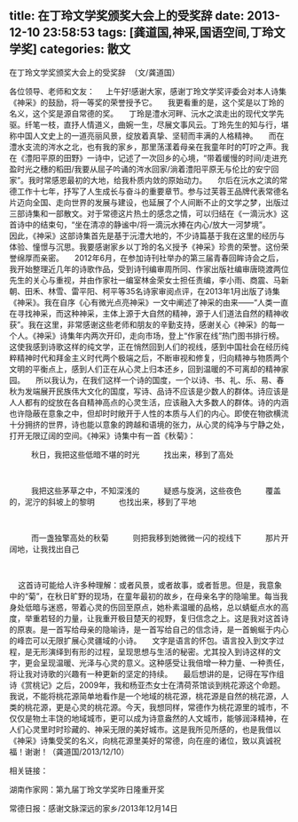 title: 在丁玲文学奖颁奖大会上的受奖辞
date: 2013-12-10 23:58:53
tags: [龚道国,神采,国语空间,丁玲文学奖]
categories: 散文
---
 <p align="center" style="text-align: left;">在丁玲文学奖颁奖大会上的受奖辞 &nbsp;（文/龚道国）</p> 
 <p align="left">各位领导、老师和文友： &nbsp;&nbsp;&nbsp; 上午好!感谢大家，感谢丁玲文学奖评委会对本人诗集《神采》的鼓励，将一等奖的荣誉授予它。 &nbsp;&nbsp;&nbsp; 我更看重的是，这个奖是以丁玲的名义，这个奖是源自常德的奖。 &nbsp;&nbsp;&nbsp; 丁玲是澧水河畔、沅水之滨走出的现代文学先驱。纤笔一枝，直抒人情道义，曲婉一生，尽展文事风云。丁玲先生的知与行，堪称中国人文史上的一道亮丽风景，绽放着真挚、坚韧而丰满的人格精神。 &nbsp;&nbsp;&nbsp; 而在澧水支流的涔水之北，也有我的家乡，那里荡漾着母亲在我童年时的叮咛之声。我在《澧阳平原的田野》一诗中，记述了一次回乡的心境，“带着缓慢的时间/走进充盈时光之穗的稻田/我要从屈子吟诵的涔水回家/淌着澧阳平原无与伦比的安宁回家”。我时常感恩最初的大地，给我朴质内敛的原始动力。 &nbsp;&nbsp;&nbsp; 尔后在沅水之滨的常德工作十七年，抒写了人生成长与奋斗的重要章节。参与过芙蓉王品牌代表常德名片迈向全国、走向世界的发展与建设，也延展了个人间断不止的文学之梦，出版过三部诗集和一部散文。对于常德这片热土的感念之情，可以归结在《一滴沅水》这首诗中的结束句，“坐在清凉的静谧中/将一滴沅水捧在内心/放大一河梦境”。 &nbsp;&nbsp;&nbsp; 因此，《神采》这部诗集首先是基于沅澧大地的，不少诗篇基于我在这里的经历与体验、憧憬与沉思。我要感谢家乡以丁玲的名义授予《神采》珍贵的荣誉。这份荣誉绵厚而亲密。 &nbsp;&nbsp;&nbsp; 2012年6月，在参加诗刊社举办的第三届青春回眸诗会之后，我开始整理近几年的诗歌作品，受到诗刊编审周所同、作家出版社编审唐晓渡两位先生的关心与重视，并由作家社一编室林金荣女士担任责编，李小雨、商震、马新朝、田禾、林雪、雷平阳、柯平等35名诗家审阅点评，在2013年1月出版了诗集《神采》。我在自序《心有微光点亮神采》一文中阐述了神采的由来——“人类一直在寻找神采，而这种神采，主体上源于大自然的精神，源于人们道法自然的精神收获”。我在这里，非常感谢这些老师和朋友的辛勤支持，感谢关心《神采》的每一个人。《神采》诗集年内两次开印，走向市场，登上“作家在线”热门图书排行榜。这使我感到诗歌这样的纯文学，正在悄然回到人们的视线，感到中国社会在经历纯粹精神时代和拜金主义时代两个极端之后，不断审视和修复，归向精神与物质两个文明的平衡点上，感到人们正在从心灵上归本还乡，回到温暖的不可离却的精神家园。 &nbsp;&nbsp;&nbsp; 所以我认为，在我们这样一个诗的国度，一个以诗、书、礼、乐、易、春秋为发端展开民族伟大文化的国度，写诗、品诗不应该是少数人的群体。诗应该是人人都有的绽放在各自精神高点的心灵生活，应该融入大多数人的群体。诗的内涵也许隐蔽在意象之中，但却时时敞开于人性的本质与人们的内心。即使在物欲横流十分拥挤的世界，诗也能以意象的跨越和语境的张力，从心灵的纯净与宁静之处，打开无限辽阔的空间。《神采》诗集中有一首《秋菊》：</p> 
<!-- more --><p>&nbsp;&nbsp;&nbsp;&nbsp;&nbsp;&nbsp;&nbsp;&nbsp;&nbsp; 秋日，我把这些低暗不堪的时光 &nbsp;&nbsp;&nbsp;&nbsp;&nbsp;&nbsp;&nbsp;&nbsp;&nbsp; 找出来，移到了高处</p> 
 <p>&nbsp;&nbsp;&nbsp;&nbsp;&nbsp;&nbsp;&nbsp;&nbsp;&nbsp;</p> 
 <p>&nbsp;&nbsp;&nbsp;&nbsp;&nbsp;&nbsp;&nbsp;&nbsp;&nbsp; 我把这些茅草之中，不知深浅的 &nbsp;&nbsp;&nbsp;&nbsp;&nbsp;&nbsp;&nbsp;&nbsp;&nbsp; 疑惑与旋涡，这些夜色 &nbsp;&nbsp;&nbsp;&nbsp;&nbsp;&nbsp;&nbsp;&nbsp;&nbsp; 覆盖的，泥泞的斜坡上的黎明 &nbsp;&nbsp;&nbsp;&nbsp;&nbsp;&nbsp;&nbsp;&nbsp;&nbsp; 也找出来，移到了平地</p> 
 <p>&nbsp;&nbsp;&nbsp;&nbsp;&nbsp;&nbsp;&nbsp;&nbsp;&nbsp;</p> 
 <p>&nbsp;&nbsp;&nbsp;&nbsp;&nbsp;&nbsp;&nbsp;&nbsp;&nbsp; 而一盏独擎高处的秋菊 &nbsp;&nbsp;&nbsp;&nbsp;&nbsp;&nbsp;&nbsp;&nbsp;&nbsp; 则把我移到她微微一闪的视线下 &nbsp;&nbsp;&nbsp;&nbsp;&nbsp;&nbsp;&nbsp;&nbsp;&nbsp; 那片开阔地，让我找出自己</p> 
 <p> &nbsp;&nbsp;&nbsp;&nbsp;&nbsp;&nbsp;&nbsp;&nbsp;&nbsp;</p> 
 <p>&nbsp;&nbsp;&nbsp; 这首诗可能给人许多种理解：或者风景，或者故事，或者哲思。但是，我意象中的“菊”，在秋日旷野的现场，在童年最初的故乡，在母亲名字的隐喻里。每当我身处低暗与迷惑，带着心灵的伤回至原点，她朴素温暖的品格，总以蜻蜓点水的高度，举重若轻的力量，让我重开极目楚天的视野，复归信念之上。这是我对这首诗的原衷。是一首写给母亲的隐喻诗，是一首写给自己的信念诗，是一首蜿蜒于内心的峰峦可以无限扩展心灵疆域的小诗。 &nbsp;&nbsp;&nbsp; 文字是语言的怀包。语言投入到文字过程，是无形演绎到有形的过程，呈现思想与生活的秘密。尤其投入到诗这样的文字，更会呈现温暖、光泽与心灵的意义。这种感受让我倍增一种力量、一种责任，将让我对诗歌的兴趣有一种更新的坚定的持续。 &nbsp;&nbsp;&nbsp; 最后想讲的是，记得在写作组诗《赏桃记》之后，2009年，我和杨亚杰女士在清荷茶馆谈到桃花源这个命题。我说，不能将桃花源简单地看作是一个地域的桃花源，桃花源是自然的桃花源，人类的桃花源，更是心灵的桃花源。今天，我想同样，常德作为桃花源里的城市，不仅仅是物土丰饶的地域城市，更可以成为诗意盎然的人文城市，能够润泽精神，在人们心灵里时时珍藏的、神采无限的美好城市。这是我所见所感的，也是我借以《神采》诗集受奖的名义，向桃花源里美好的常德，向在座的诸位，致以真诚祝福！谢谢！（龚道国/2013/12/10）</p> 
 <p>相关链接：</p> 
 <p>湖南作家网：第九届丁玲文学奖昨日隆重开奖</p> 
 <p>常德日报：感谢文脉深远的家乡/2013年12月14日</p> 
